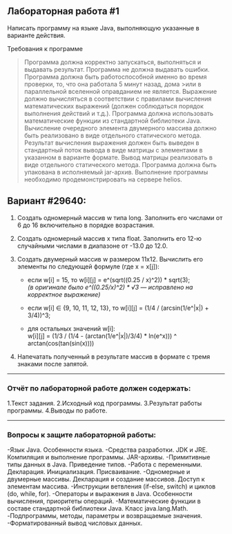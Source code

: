 ## Лабораторная работа #1

Написать программу на языке Java, выполняющую указанные в варианте действия.

Требования к программе
>Программа должна корректно запускаться, выполняться и выдавать результат. Программа не должна выдавать ошибки. Программа должна быть работоспособной именно во время проверки, то, что она работала 5 минут назад, дома >или в параллельной вселенной оправданием не является.
 >Выражение должно вычисляться в соответствии с правилами вычисления математических выражений (должен соблюдаться порядок выполнения действий и т.д.).
 >Программа должна использовать математические функции из стандартной библиотеки Java.
 >Вычисление очередного элемента двумерного массива должно быть реализовано в виде отдельного статического метода.
 >Результат вычисления выражения должен быть выведен в стандартный поток вывода в виде матрицы с элементами в указанном в варианте формате. Вывод матрицы реализовать в виде отдельного статического метода.
 >Программа должна быть упакована в исполняемый jar-архив.
>Выполнение программы необходимо продемонстрировать на сервере helios.

## Вариант #29640:
  
1. Создать одномерный массив w типа long. Заполнить его числами от 6 до 16 включительно в порядке возрастания.  
2. Создать одномерный массив x типа float. Заполнить его 12-ю случайными числами в диапазоне от -13.0 до 12.0.  
3. Создать двумерный массив w размером 11x12. Вычислить его элементы по следующей формуле (где x = x[j]):

   - если w[i] = 15, то w[i][j] = e^(sqrt((0.25 / x)^2)) * sqrt(3);  
     *(в оригинале было e^((0.25/x)^2) * √3 — исправлено на корректное выражение)*

   - если w[i] ∈ {9, 10, 11, 12, 13}, то w[i][j] = (1/4 / (arcsin(1/e^|x|) + 3/4))^3;

   - для остальных значений w[i]:  
     w[i][j] = (1/3 / (1/4 - (arctan(1/e^|x|)/3/4) * ln(e^x))) ^ arctan(cos(tan(sin(x))))

4. Напечатать полученный в результате массив в формате с тремя знаками после запятой.

---

### Отчёт по лабораторной работе должен содержать:

1.Текст задания.
2.Исходный код программы.
3.Результат работы программы.
4.Выводы по работе.

---

### Вопросы к защите лабораторной работы:

-Язык Java. Особенности языка.
-Средства разработки. JDK и JRE. Компиляция и выполнение программы. JAR-архивы.
-Примитивные типы данных в Java. Приведение типов.
-Работа с переменными. Декларация. Инициализация. Присваивание.
-Одномерные и двумерные массивы. Декларация и создание массивов. Доступ к элементам массива.
-Инструкции ветвления (if-else, switch) и циклов (do, while, for).
-Операторы и выражения в Java. Особенности вычисления, приоритеты операций.
-Математические функции в составе стандартной библиотеки Java. Класс java.lang.Math.
-Подпрограммы, методы, параметры и возвращаемые значения.
-Форматированный вывод числовых данных.

